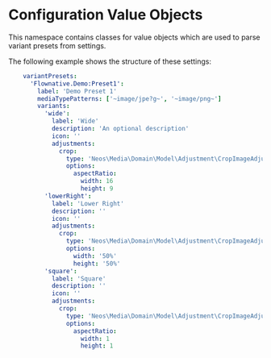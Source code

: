 # Configuration Value Objects

This namespace contains classes for value objects which are used to parse
variant presets from settings.

The following example shows the structure of these settings:

```yaml
    variantPresets:
      'Flownative.Demo:Preset1':
        label: 'Demo Preset 1'
        mediaTypePatterns: ['~image/jpe?g~', '~image/png~']
        variants:
          'wide':
            label: 'Wide'
            description: 'An optional description'
            icon: ''
            adjustments:
              crop:
                type: 'Neos\Media\Domain\Model\Adjustment\CropImageAdjustment'
                options:
                  aspectRatio:
                    width: 16
                    height: 9
          'lowerRight':
            label: 'Lower Right'
            description: ''
            icon: ''
            adjustments:
              crop:
                type: 'Neos\Media\Domain\Model\Adjustment\CropImageAdjustment'
                options:
                  width: '50%'
                  height: '50%'
          'square':
            label: 'Square'
            description: ''
            icon: ''
            adjustments:
              crop:
                type: 'Neos\Media\Domain\Model\Adjustment\CropImageAdjustment'
                options:
                  aspectRatio:
                    width: 1
                    height: 1
```
